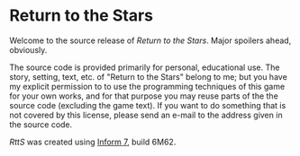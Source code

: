 # Return to the Stars

Welcome to the source release of *Return to the Stars*. Major spoilers ahead, obviously.

The source code is provided primarily for personal, educational use. The story, setting, text, etc. of "Return to the Stars"
belong to me; but you have my explicit permission to to use the programming techniques of this game for your own works, and
for that purpose you may reuse parts of the the source code (excluding the game text). If you want to do something that is
not covered by this license, please send an e-mail to the address given in the source code.

*RttS* was created using [Inform 7](http://inform7.com), build 6M62.
